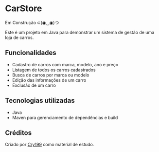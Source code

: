 # CarStore

Em Construção ⊂(◉‿◉)つ

Este é um projeto em Java para demonstrar um sistema de gestão de uma loja de carros.

## Funcionalidades

-   Cadastro de carros com marca, modelo, ano e preço
-   Listagem de todos os carros cadastrados
-   Busca de carros por marca ou modelo
-   Edição das informações de um carro
-   Exclusão de um carro

## Tecnologias utilizadas

-   Java
-   Maven para gerenciamento de dependências e build

## Créditos
Criado por [Cry199](https://github.com/Cry199) como material de estudo.
